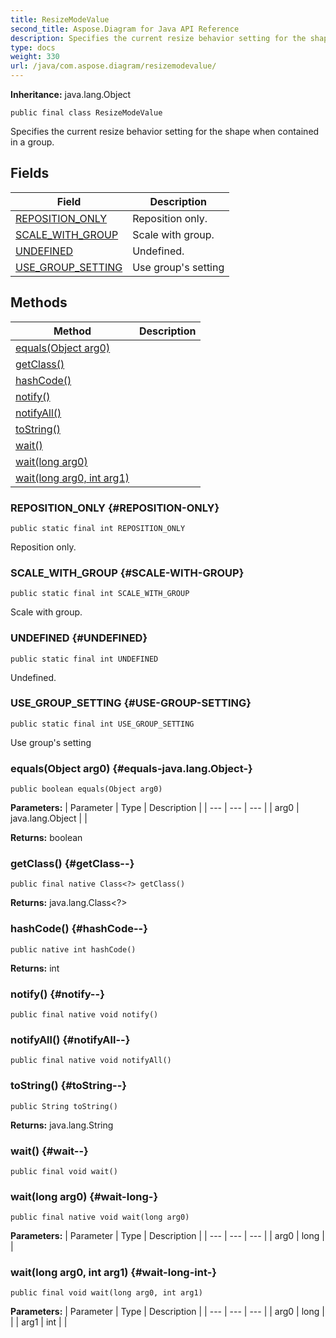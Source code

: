 ```yaml
---
title: ResizeModeValue
second_title: Aspose.Diagram for Java API Reference
description: Specifies the current resize behavior setting for the shape when contained in a group.
type: docs
weight: 330
url: /java/com.aspose.diagram/resizemodevalue/
---
```


**Inheritance:**
java.lang.Object
```
public final class ResizeModeValue
```

Specifies the current resize behavior setting for the shape when contained in a group.
## Fields

| Field | Description |
| --- | --- |
| [REPOSITION_ONLY](#REPOSITION-ONLY) | Reposition only. |
| [SCALE_WITH_GROUP](#SCALE-WITH-GROUP) | Scale with group. |
| [UNDEFINED](#UNDEFINED) | Undefined. |
| [USE_GROUP_SETTING](#USE-GROUP-SETTING) | Use group's setting |
## Methods

| Method | Description |
| --- | --- |
| [equals(Object arg0)](#equals-java.lang.Object-) |  |
| [getClass()](#getClass--) |  |
| [hashCode()](#hashCode--) |  |
| [notify()](#notify--) |  |
| [notifyAll()](#notifyAll--) |  |
| [toString()](#toString--) |  |
| [wait()](#wait--) |  |
| [wait(long arg0)](#wait-long-) |  |
| [wait(long arg0, int arg1)](#wait-long-int-) |  |
### REPOSITION_ONLY {#REPOSITION-ONLY}
```
public static final int REPOSITION_ONLY
```


Reposition only.

### SCALE_WITH_GROUP {#SCALE-WITH-GROUP}
```
public static final int SCALE_WITH_GROUP
```


Scale with group.

### UNDEFINED {#UNDEFINED}
```
public static final int UNDEFINED
```


Undefined.

### USE_GROUP_SETTING {#USE-GROUP-SETTING}
```
public static final int USE_GROUP_SETTING
```


Use group's setting

### equals(Object arg0) {#equals-java.lang.Object-}
```
public boolean equals(Object arg0)
```




**Parameters:**
| Parameter | Type | Description |
| --- | --- | --- |
| arg0 | java.lang.Object |  |

**Returns:**
boolean
### getClass() {#getClass--}
```
public final native Class<?> getClass()
```




**Returns:**
java.lang.Class<?>
### hashCode() {#hashCode--}
```
public native int hashCode()
```




**Returns:**
int
### notify() {#notify--}
```
public final native void notify()
```




### notifyAll() {#notifyAll--}
```
public final native void notifyAll()
```




### toString() {#toString--}
```
public String toString()
```




**Returns:**
java.lang.String
### wait() {#wait--}
```
public final void wait()
```




### wait(long arg0) {#wait-long-}
```
public final native void wait(long arg0)
```




**Parameters:**
| Parameter | Type | Description |
| --- | --- | --- |
| arg0 | long |  |

### wait(long arg0, int arg1) {#wait-long-int-}
```
public final void wait(long arg0, int arg1)
```




**Parameters:**
| Parameter | Type | Description |
| --- | --- | --- |
| arg0 | long |  |
| arg1 | int |  |

